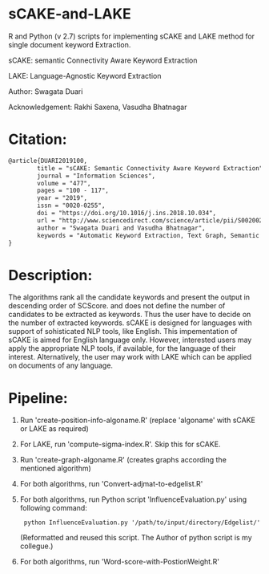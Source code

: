 # sCAKE-and-LAKE

R and Python (v 2.7) scripts for implementing sCAKE and LAKE method for single document keyword Extraction.

sCAKE: semantic Connectivity Aware Keyword Extraction

LAKE: Language-Agnostic Keyword Extraction

Author: Swagata Duari

Acknowledgement: Rakhi Saxena, Vasudha Bhatnagar

Citation:
=========
```tex
@article{DUARI2019100,
        title = "sCAKE: Semantic Connectivity Aware Keyword Extraction",
        journal = "Information Sciences",
        volume = "477",
        pages = "100 - 117",
        year = "2019",
        issn = "0020-0255",
        doi = "https://doi.org/10.1016/j.ins.2018.10.034",
        url = "http://www.sciencedirect.com/science/article/pii/S0020025518308521",
        author = "Swagata Duari and Vasudha Bhatnagar",
        keywords = "Automatic Keyword Extraction, Text Graph, Semantic Connectivity, Parameterless, Language Agnostic"
}
```

Description:
============

The algorithms rank all the candidate keywords and present the output in descending order of SCScore. and does not define the number of candidates to be extracted as keywords.
Thus the user have to decide on the number of extracted keywords. sCAKE is designed for languages with support of sohisticated NLP tools, like English. This impementation of sCAKE is aimed for English language only. However, interested users may apply the appropriate NLP tools, if available, for the language of their interest. Alternatively, the user may work with LAKE which can be applied on documents of any language.

Pipeline:
=========
1. Run 'create-position-info-algoname.R' (replace 'algoname' with sCAKE or LAKE as required)
2. For LAKE, run 'compute-sigma-index.R'. Skip this for sCAKE.
3. Run 'create-graph-algoname.R' (creates graphs according the mentioned algorithm)
4. For both algorithms, run 'Convert-adjmat-to-edgelist.R'
5. For both algorithms, run Python script 'InfluenceEvaluation.py' using following command:
        
        python InfluenceEvaluation.py '/path/to/input/directory/Edgelist/'
   
   (Reformatted and reused this script. The Author of python script is my collegue.)
6. For both algorithms, run 'Word-score-with-PostionWeight.R'
